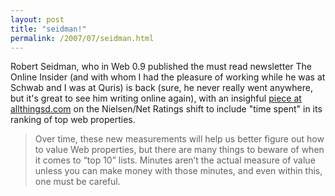 ```yaml
---
layout: post
title: "seidman!"
permalink: /2007/07/seidman.html
---
```


<p>Robert Seidman, who in Web 0.9 published the must read newsletter The Online Insider (and with whom I had the pleasure of working while he was at Schwab and I was at Quris) is back (sure, he never really went anywhere, but it's great to see him writing online again), with an insighful <a href="http://voices.allthingsd.com/20070712/robert-seidman/">piece at allthingsd.com</a> on the Nielsen/Net Ratings shift to include &quot;time spent&quot; in its ranking of top web properties.

</p>

<blockquote cite="http://voices.allthingsd.com/20070712/robert-seidman/"><p>Over time, these new measurements will help us better figure out how to value Web properties, but there are many things to beware of when it comes to “top 10” lists. Minutes aren’t the actual measure of value unless you can make money with those minutes, and even within this, one must be careful.</p></blockquote>



